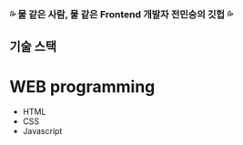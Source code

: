 ### 💦 물 같은 사람, 물 같은 Frontend 개발자 전민승의 깃헙 💦

## 기술 스택
# WEB programming
* HTML
* CSS
* Javascript
<!--
**MinseungJeon/MinseungJeon** is a ✨ _special_ ✨ repository because its `README.md` (this file) appears on your GitHub profile.

Here are some ideas to get you started:

- 🔭 I’m currently working on ...
- 🌱 I’m currently learning ...
- 👯 I’m looking to collaborate on ...
- 🤔 I’m looking for help with ...
- 💬 Ask me about ...
- 📫 How to reach me: ...
- 😄 Pronouns: ...
- ⚡ Fun fact: ...
-->
